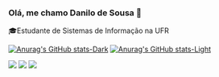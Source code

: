### Olá, me chamo Danilo de Sousa 👋
<div>
<p>🎓Estudante de Sistemas de Informação na UFR</p>
  
</div>

<div>
  <a href="https://github.com/IDaniloSousa/">
  
  [![Anurag's GitHub stats-Dark](https://github-readme-stats.vercel.app/api?username=IDaniloSousa&show_icons=true&theme=dark#gh-dark-mode-only)](https://github.com/IDaniloSousa/github-readme-stats#gh-dark-mode-only)
  [![Anurag's GitHub stats-Light](https://github-readme-stats.vercel.app/api?username=IDaniloSousa&show_icons=true&theme=default#gh-light-mode-only)](https://github.com/IDaniloSousa/github-readme-stats#gh-light-mode-only)
</div>


<div> 
  <a href="https://www.instagram.com/danilo.d.sousa/" target="_blank"><img src="https://img.shields.io/badge/-Instagram-%23E4405F?style=for-the-badge&logo=instagram&logoColor=white" target="_blank"></a>
  <a href = "mailto:danilosousa2002@gmail.com"><img src="https://img.shields.io/badge/-Gmail-%23333?style=for-the-badge&logo=gmail&logoColor=white" target="_blank"></a>
  <a href="https://www.linkedin.com/in/danilo-d-sousa" target="_blank"><img src="https://img.shields.io/badge/-LinkedIn-%230077B5?style=for-the-badge&logo=linkedin&logoColor=white" target="_blank"></a> 
</div>

